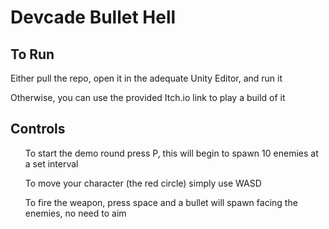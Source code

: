 <h1>Devcade Bullet Hell </h1>

<h2>To Run</h2>
Either pull the repo, open it in the adequate Unity Editor, and run it

Otherwise, you can use the provided Itch.io link to play a build of it

<h2>Controls</h2>
<ul> To start the demo round press P, this will begin to spawn 10 enemies at a set interval</ul>
<ul> To move your character (the red circle) simply use WASD</ul>
<ul> To fire the weapon, press space and a bullet will spawn facing the enemies, no need to aim </ul>
